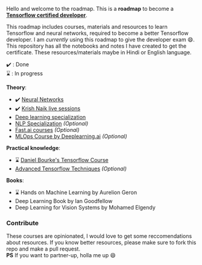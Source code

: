 Hello and welcome to the roadmap. This is a **roadmap** to become a **[Tensorflow certified developer](https://www.tensorflow.org/certificate)**.

This roadmap includes courses, materials and resources to learn Tensorflow and neural networks, required to become a better Tensorflow developer. I am _currently_ using this roadmap to give the developer exam :smile:. This repository has all the notebooks and notes I have created to get the certificate. These resources/materials maybe in Hindi or English language.

✔️ : Done  
⌛ : In progress

**Theory**:

- ✔️ [Neural Networks](https://www.youtube.com/playlist?list=PLZHQObOWTQDNU6R1_67000Dx_ZCJB-3pi)
- ✔️ [Krish Naik live sessions](https://www.youtube.com/playlist?list=PLZoTAELRMXVPiyueAqA_eQnsycC_DSBns)
- [Deep learning specialization](https://www.coursera.org/specializations/deep-learning)
- [NLP Specialization](https://www.deeplearning.ai/courses/natural-language-processing-specialization/) _(Optional)_
- [Fast.ai courses](https://course.fast.ai/) _(Optional)_
- [MLOps Course by Deeplearning.ai](https://www.deeplearning.ai/courses/machine-learning-engineering-for-production-mlops/) _(Optional)_

**Practical knowledge**:

- ⌛ [Daniel Bourke's Tensorflow Course](https://www.udemy.com/course/tensorflow-developer-certificate-machine-learning-zero-to-mastery/)
- [Advanced Tensorflow Techniques](https://www.deeplearning.ai/courses/tensorflow-advanced-techniques-specialization/) _(Optional)_

**Books**:

- ⌛ Hands on Machine Learning by Aurelion Geron
- Deep Learning Book by Ian Goodfellow
- Deep Learning for Vision Systems by Mohamed Elgendy

### Contribute

These courses are opinionated, I would love to get some reccomendations about resources. If you know better resources, please make sure to fork this repo and make a pull request.  
**PS** If you want to partner-up, holla me up :smile:
